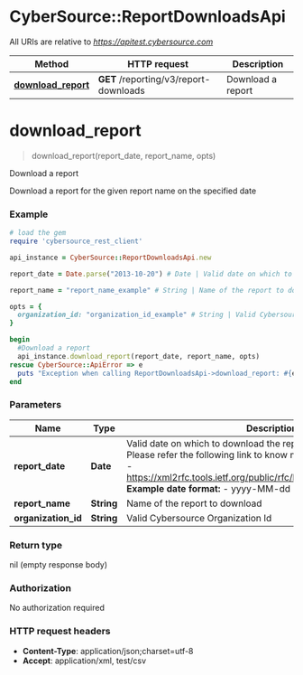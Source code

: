 # CyberSource::ReportDownloadsApi

All URIs are relative to *https://apitest.cybersource.com*

Method | HTTP request | Description
------------- | ------------- | -------------
[**download_report**](ReportDownloadsApi.md#download_report) | **GET** /reporting/v3/report-downloads | Download a report


# **download_report**
> download_report(report_date, report_name, opts)

Download a report

Download a report for the given report name on the specified date

### Example
```ruby
# load the gem
require 'cybersource_rest_client'

api_instance = CyberSource::ReportDownloadsApi.new

report_date = Date.parse("2013-10-20") # Date | Valid date on which to download the report in **ISO 8601 format** Please refer the following link to know more about ISO 8601 format. - https://xml2rfc.tools.ietf.org/public/rfc/html/rfc3339.html#anchor14   **Example date format:**   - yyyy-MM-dd 

report_name = "report_name_example" # String | Name of the report to download

opts = { 
  organization_id: "organization_id_example" # String | Valid Cybersource Organization Id
}

begin
  #Download a report
  api_instance.download_report(report_date, report_name, opts)
rescue CyberSource::ApiError => e
  puts "Exception when calling ReportDownloadsApi->download_report: #{e}"
end
```

### Parameters

Name | Type | Description  | Notes
------------- | ------------- | ------------- | -------------
 **report_date** | **Date**| Valid date on which to download the report in **ISO 8601 format** Please refer the following link to know more about ISO 8601 format. - https://xml2rfc.tools.ietf.org/public/rfc/html/rfc3339.html#anchor14   **Example date format:**   - yyyy-MM-dd  | 
 **report_name** | **String**| Name of the report to download | 
 **organization_id** | **String**| Valid Cybersource Organization Id | [optional] 

### Return type

nil (empty response body)

### Authorization

No authorization required

### HTTP request headers

 - **Content-Type**: application/json;charset=utf-8
 - **Accept**: application/xml, test/csv



